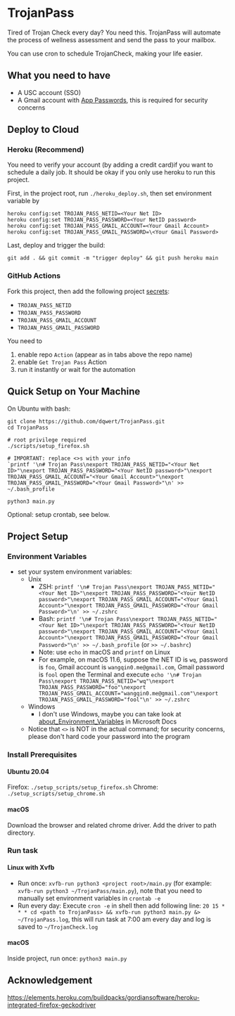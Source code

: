 # TrojanPass

Tired of Trojan Check every day? You need this. TrojanPass will automate the process of wellness assessment and send the pass to your mailbox. 

You can use cron to schedule TrojanCheck, making your life easier. 

## What you need to have

- A USC account (SSO)
- A Gmail account with [App Passwords](https://support.google.com/accounts/answer/185833?hl=en), this is required for security concerns

## Deploy to Cloud

### Heroku (Recommend)

You need to verify your account (by adding a credit card)if you want to schedule a daily job. It should be okay if you only use heroku to run this project. 

First, in the project root, run `./heroku_deploy.sh`, then set environment variable by

```shell
heroku config:set TROJAN_PASS_NETID=<Your Net ID>
heroku config:set TROJAN_PASS_PASSWORD=<Your NetID password>
heroku config:set TROJAN_PASS_GMAIL_ACCOUNT=<Your Gmail Account>
heroku config:set TROJAN_PASS_GMAIL_PASSWORD=\<Your Gmail Password>
```

Last, deploy and trigger the build:
```shell
git add . && git commit -m "trigger deploy" && git push heroku main
```

### GitHub Actions

Fork this project, then add the following project [secrets](https://docs.github.com/en/actions/security-guides/encrypted-secrets#creating-encrypted-secrets-for-a-repository):

- `TROJAN_PASS_NETID`
- `TROJAN_PASS_PASSWORD`
- `TROJAN_PASS_GMAIL_ACCOUNT`
- `TROJAN_PASS_GMAIL_PASSWORD`

You need to

1. enable repo `Action` (appear as in tabs above the repo name)
2. enable `Get Trojan Pass` Action
3. run it instantly or wait for the automation


## Quick Setup on Your Machine

On Ubuntu with bash:
```shell
git clone https://github.com/dqwert/TrojanPass.git
cd TrojanPass

# root privilege required
./scripts/setup_firefox.sh

# IMPORTANT: replace <>s with your info
`printf '\n# Trojan Pass\nexport TROJAN_PASS_NETID="<Your Net ID>"\nexport TROJAN_PASS_PASSWORD="<Your NetID password>"\nexport TROJAN_PASS_GMAIL_ACCOUNT="<Your Gmail Account>"\nexport TROJAN_PASS_GMAIL_PASSWORD="<Your Gmail Password>"\n' >> ~/.bash_profile

python3 main.py
```

Optional: setup crontab, see below.

## Project Setup

### Environment Variables

- set your system environment variables:
  - Unix
    - ZSH: `printf '\n# Trojan Pass\nexport TROJAN_PASS_NETID="<Your Net ID>"\nexport TROJAN_PASS_PASSWORD="<Your NetID password>"\nexport TROJAN_PASS_GMAIL_ACCOUNT="<Your Gmail Account>"\nexport TROJAN_PASS_GMAIL_PASSWORD="<Your Gmail Password>"\n' >> ~/.zshrc`
    - Bash: `printf '\n# Trojan Pass\nexport TROJAN_PASS_NETID="<Your Net ID>"\nexport TROJAN_PASS_PASSWORD="<Your NetID password>"\nexport TROJAN_PASS_GMAIL_ACCOUNT="<Your Gmail Account>"\nexport TROJAN_PASS_GMAIL_PASSWORD="<Your Gmail Password>"\n' >> ~/.bash_profile` (or `>> ~/.bashrc`)
    - Note: use `echo` in macOS and `printf` on Linux
    - For example, on macOS 11.6, suppose the NET ID is `wq`, password is `foo`, Gmail account is `wangqin0.me@gmail.com`, Gmail password is `fool` open the Terminal and execute `echo '\n# Trojan Pass\nexport TROJAN_PASS_NETID="wq"\nexport TROJAN_PASS_PASSWORD="foo"\nexport TROJAN_PASS_GMAIL_ACCOUNT="wangqin0.me@gmail.com"\nexport TROJAN_PASS_GMAIL_PASSWORD="fool"\n' >> ~/.zshrc` 
  - Windows
    - I don't use Windows, maybe you can take look at [about_Environment_Variables](https://docs.microsoft.com/en-us/powershell/module/microsoft.powershell.core/about/about_environment_variables) in Microsoft Docs
  - Notice that `<>` is NOT in the actual command; for security concerns, please don't hard code your password into the program

### Install Prerequisites

#### Ubuntu 20.04

Firefox: `./setup_scripts/setup_firefox.sh`
Chrome: `./setup_scripts/setup_chrome.sh`

#### macOS

Download the browser and related chrome driver. Add the driver to path directory.  

### Run task

#### Linux with Xvfb

- Run once: `xvfb-run python3 <project root>/main.py` (for example: `xvfb-run python3 ~/TrojanPass/main.py`), note that you need to manually set environment variables in `crontab -e`
- Run every day: Execute `cron -e` in shell then add following line: `20 15 * * * cd <path to TrojanPass> && xvfb-run python3 main.py &> ~/TrojanPass.log`, this will run task at 7:00 am every day and log is saved to `~/TrojanCheck.log`

#### macOS

Inside project, run once: `python3 main.py`

## Acknowledgement

https://elements.heroku.com/buildpacks/gordiansoftware/heroku-integrated-firefox-geckodriver
